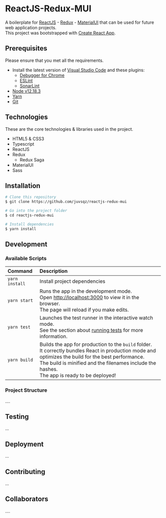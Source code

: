 # ReactJS-Redux-MUI

A boilerplate for [ReactJS](https://reactjs.org/) - [Redux](https://redux.js.org/) - [MaterialUI](https://material-ui.com/) that can be used for future web application projects. <br/>
This project was bootstrapped with [Create React App](https://github.com/facebook/create-react-app).

## Prerequisites

Please ensure that you met all the requirements.

- Install the latest version of [Visual Studio Code](https://code.visualstudio.com/) and these plugins:
  - [Debugger for Chrome](https://marketplace.visualstudio.com/items?itemName=msjsdiag.debugger-for-chrome)
  - [ESLint](https://marketplace.visualstudio.com/items?itemName=dbaeumer.vscode-eslint)
  - [SonarLint](https://marketplace.visualstudio.com/items?itemName=SonarSource.sonarlint-vscode)
- [Node v12.18.3](https://nodejs.org/en/)
- [Yarn](https://classic.yarnpkg.com/en/docs/install/)
- [Git](https://git-scm.com/)

## Technologies

These are the core technologies & libraries used in the project.

- HTML5 & CSS3
- Typescript
- ReactJS
- Redux
  - Redux Saga
- MaterialUI
- Sass

## Installation

```bash
# Clone this repository
$ git clone https://github.com/juvsqz/reactjs-redux-mui

# Go into the project folder
$ cd reactjs-redux-mui

# Install dependencies
$ yarn install

```

## Development

### Available Scripts

| Command        | Description                                                                                                                                                                                                                                                       |
| :------------- | :---------------------------------------------------------------------------------------------------------------------------------------------------------------------------------------------------------------------------------------------------------------- |
| `yarn install` | Install project dependencies                                                                                                                                                                                                                                      |
| `yarn start`   | Runs the app in the development mode.<br /> Open [http://localhost:3000](http://localhost:3000) to view it in the browser. <br> The page will reload if you make edits.                                                                                           |
| `yarn test`    | Launches the test runner in the interactive watch mode.<br /> See the section about [running tests](https://facebook.github.io/create-react-app/docs/running-tests) for more information.                                                                         |
| `yarn build`   | Builds the app for production to the `build` folder.<br /> It correctly bundles React in production mode and optimizes the build for the best performance.<br/>The build is minified and the filenames include the hashes.<br /> The app is ready to be deployed! |

### Project Structure

....

## Testing

...

## Deployment

...

## Contributing

...

## Collaborators

....
